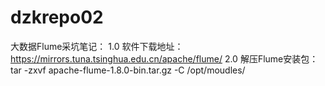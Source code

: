 # dzkrepo02
大数据Flume采坑笔记：
  1.0  软件下载地址：https://mirrors.tuna.tsinghua.edu.cn/apache/flume/
  2.0  解压Flume安装包：tar -zxvf apache-flume-1.8.0-bin.tar.gz  -C /opt/moudles/
